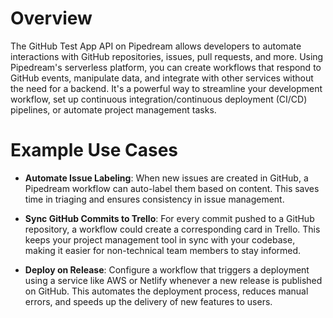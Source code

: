 # Overview

The GitHub Test App API on Pipedream allows developers to automate interactions with GitHub repositories, issues, pull requests, and more. Using Pipedream's serverless platform, you can create workflows that respond to GitHub events, manipulate data, and integrate with other services without the need for a backend. It's a powerful way to streamline your development workflow, set up continuous integration/continuous deployment (CI/CD) pipelines, or automate project management tasks.

# Example Use Cases

- **Automate Issue Labeling**: When new issues are created in GitHub, a Pipedream workflow can auto-label them based on content. This saves time in triaging and ensures consistency in issue management.

- **Sync GitHub Commits to Trello**: For every commit pushed to a GitHub repository, a workflow could create a corresponding card in Trello. This keeps your project management tool in sync with your codebase, making it easier for non-technical team members to stay informed.

- **Deploy on Release**: Configure a workflow that triggers a deployment using a service like AWS or Netlify whenever a new release is published on GitHub. This automates the deployment process, reduces manual errors, and speeds up the delivery of new features to users.

